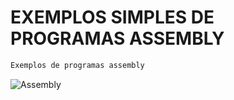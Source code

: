 # EXEMPLOS SIMPLES DE PROGRAMAS ASSEMBLY

```sh
Exemplos de programas assembly
```

<div align="left">
   <img src="https://img.shields.io/badge/-Assembly-cornflowerblue?style=for-the-badge" alt="Assembly">
</div>

